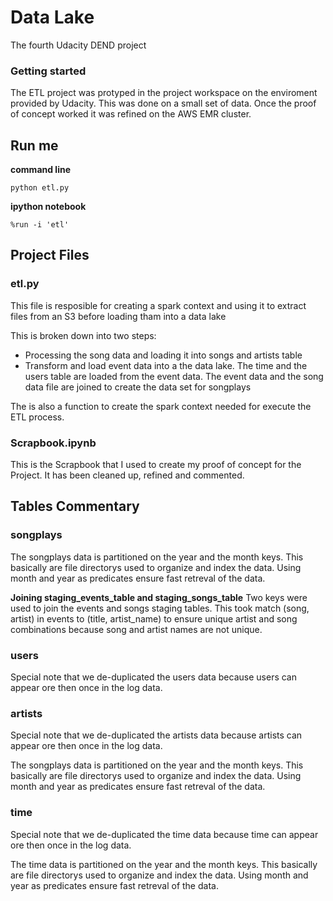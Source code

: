 # Data Lake

The fourth Udacity DEND project

### Getting started
The ETL project was protyped in the project workspace on the enviroment provided by Udacity. This was done on a small set of data. Once the proof of concept worked it was refined on the AWS EMR cluster.  


## Run me 

**command line**
```
python etl.py
```

**ipython notebook**
```
%run -i 'etl'
```

## Project Files


### etl.py

This file is resposible for creating a spark context and using it to extract files from an S3 before loading tham into a data lake 

This is broken down into two steps:
* Processing the song data and loading it into songs and artists table 
* Transform and load event data into a the data lake. The time and the users table are loaded from the event data. The event data and the song data file are joined to create the data set for songplays 

The is also a function to create the spark context needed for execute the ETL process. 

### Scrapbook.ipynb

This is the Scrapbook that I used to create my proof of concept for the Project. It has been cleaned up, refined and commented. 


## Tables Commentary
 
### songplays

The songplays data is partitioned on the year and the month keys. This basically are file directorys used to organize and index the data. Using month and year as predicates ensure fast retreval of the data. 

**Joining staging_events_table and staging_songs_table**
Two keys were used to join the events and songs staging tables. This took match (song, artist) in events to (title, artist_name) to ensure unique artist and song combinations because song and artist names are not unique.

### users

Special note that we de-duplicated the users data because users can appear ore then once in the log data. 

### artists

Special note that we de-duplicated the artists data because artists can appear ore then once in the log data. 

The songplays data is partitioned on the year and the month keys. This basically are file directorys used to organize and index the data. Using month and year as predicates ensure fast retreval of the data.


### time

Special note that we de-duplicated the time data because time can appear ore then once in the log data. 

The time data is partitioned on the year and the month keys. This basically are file directorys used to organize and index the data. Using month and year as predicates ensure fast retreval of the data.



